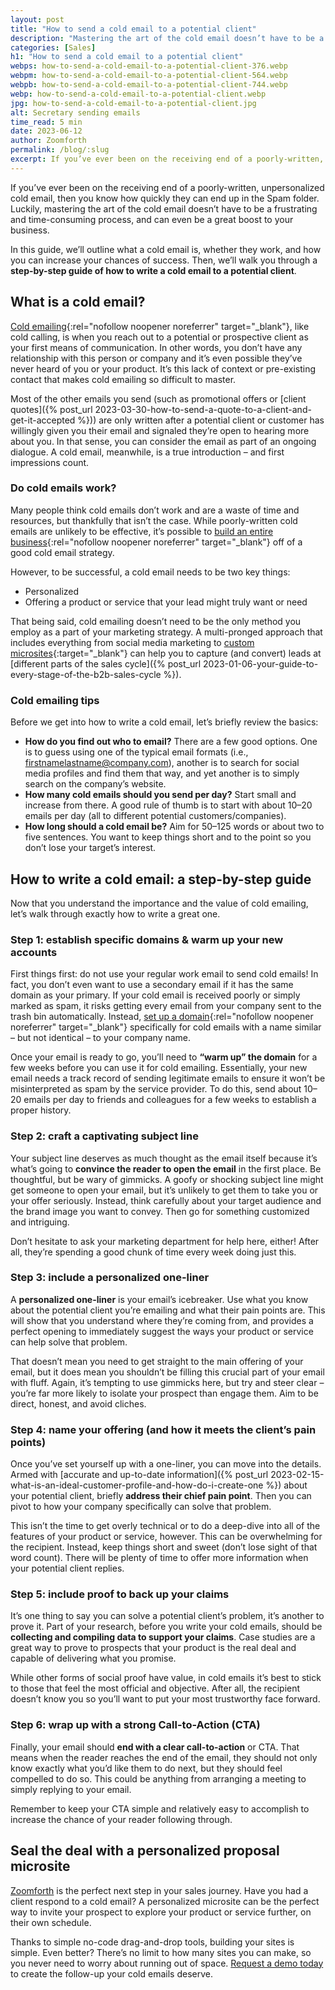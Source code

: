 ```yaml
---
layout: post
title: "How to send a cold email to a potential client"
description: "Mastering the art of the cold email doesn’t have to be a frustrating and time-consuming process, and can even be a great boost to your business."
categories: [Sales]
h1: "How to send a cold email to a potential client"
webps: how-to-send-a-cold-email-to-a-potential-client-376.webp
webpm: how-to-send-a-cold-email-to-a-potential-client-564.webp
webpb: how-to-send-a-cold-email-to-a-potential-client-744.webp
webp: how-to-send-a-cold-email-to-a-potential-client.webp
jpg: how-to-send-a-cold-email-to-a-potential-client.jpg
alt: Secretary sending emails
time_read: 5 min
date: 2023-06-12
author: Zoomforth
permalink: /blog/:slug
excerpt: If you’ve ever been on the receiving end of a poorly-written, unpersonalized cold email, then you know how quickly they can end up in the Spam folder.
---
```

If you’ve ever been on the receiving end of a poorly-written, unpersonalized cold email, then you know how quickly they can end up in the Spam folder. Luckily, mastering the art of the cold email doesn’t have to be a frustrating and time-consuming process, and can even be a great boost to your business.

In this guide, we’ll outline what a cold email is, whether they work, and how you can increase your chances of success. Then, we’ll walk you through a **step-by-step guide of how to write a cold email to a potential client**.

## What is a cold email?

[Cold emailing](https://hbr.org/2016/09/a-guide-to-cold-emailing){:rel="nofollow noopener noreferrer" target="_blank"}, like cold calling, is when you reach out to a potential or prospective client as your first means of communication. In other words, you don’t have any relationship with this person or company and it’s even possible they’ve never heard of you or your product. It’s this lack of context or pre-existing contact that makes cold emailing so difficult to master.

Most of the other emails you send (such as promotional offers or [client quotes]({% post_url 2023-03-30-how-to-send-a-quote-to-a-client-and-get-it-accepted %})) are only written after a potential client or customer has willingly given you their email and signaled they’re open to hearing more about you. In that sense, you can consider the email as part of an ongoing dialogue. A cold email, meanwhile, is a true introduction – and first impressions count.

### Do cold emails work?

Many people think cold emails don’t work and are a waste of time and resources, but thankfully that isn’t the case. While poorly-written cold emails are unlikely to be effective, it’s possible to [build an entire business](https://www.inc.com/heather-r-morgan/how-to-break-into-silicon-valley-without-any-connections.html){:rel="nofollow noopener noreferrer" target="_blank"} off of a good cold email strategy.

However, to be successful, a cold email needs to be two key things:

* Personalized
* Offering a product or service that your lead might truly want or need

That being said, cold emailing doesn’t need to be the only method you employ as a part of your marketing strategy. A multi-pronged approach that includes everything from social media marketing to [custom microsites]({{'request-demo'|relative_url}}){:target="_blank"} can help you to capture (and convert) leads at [different parts of the sales cycle]({% post_url 2023-01-06-your-guide-to-every-stage-of-the-b2b-sales-cycle %}).

### Cold emailing tips

Before we get into how to write a cold email, let’s briefly review the basics:

* **How do you find out who to email?** There are a few good options. One is to guess using one of the typical email formats (i.e., [firstnamelastname@company.com](#)), another is to search for social media profiles and find them that way, and yet another is to simply search on the company’s website.
* **How many cold emails should you send per day?** Start small and increase from there. A good rule of thumb is to start with about 10–20 emails per day (all to different potential customers/companies).
* **How long should a cold email be?** Aim for 50–125 words or about two to five sentences. You want to keep things short and to the point so you don’t lose your target’s interest.

## How to write a cold email: a step-by-step guide

Now that you understand the importance and the value of cold emailing, let’s walk through exactly how to write a great one.

### Step 1: establish specific domains & warm up your new accounts

First things first: do not use your regular work email to send cold emails! In fact, you don’t even want to use a secondary email if it has the same domain as your primary. If your cold email is received poorly or simply marked as spam, it risks getting every email from your company sent to the trash bin automatically. Instead, [set up a domain](https://woodpecker.co/blog/how-to-set-up-a-domain-and-mailbox-for-cold-outreach/){:rel="nofollow noopener noreferrer" target="_blank"} specifically for cold emails with a name similar – but not identical – to your company name.

Once your email is ready to go, you’ll need to **“warm up” the domain** for a few weeks before you can use it for cold emailing. Essentially, your new email needs a track record of sending legitimate emails to ensure it won’t be misinterpreted as spam by the service provider. To do this, send about 10–20 emails per day to friends and colleagues for a few weeks to establish a proper history.

### Step 2: craft a captivating subject line

Your subject line deserves as much thought as the email itself because it’s what’s going to **convince the reader to open the email** in the first place. Be thoughtful, but be wary of gimmicks. A goofy or shocking subject line might get someone to open your email, but it’s unlikely to get them to take you or your offer seriously. Instead, think carefully about your target audience and the brand image you want to convey. Then go for something customized and intriguing.

Don’t hesitate to ask your marketing department for help here, either! After all, they’re spending a good chunk of time every week doing just this.

### Step 3: include a personalized one-liner

A **personalized one-liner** is your email’s icebreaker. Use what you know about the potential client you’re emailing and what their pain points are. This will show that you understand where they’re coming from, and provides a perfect opening to immediately suggest the ways your product or service can help solve that problem.

That doesn’t mean you need to get straight to the main offering of your email, but it does mean you shouldn’t be filling this crucial part of your email with fluff. Again, it’s tempting to use gimmicks here, but try and steer clear – you’re far more likely to isolate your prospect than engage them. Aim to be direct, honest, and avoid cliches.

### Step 4: name your offering (and how it meets the client’s pain points)

Once you’ve set yourself up with a one-liner, you can move into the details. Armed with [accurate and up-to-date information]({% post_url 2023-02-15-what-is-an-ideal-customer-profile-and-how-do-i-create-one %}) about your potential client, briefly **address their chief pain point**. Then you can pivot to how your company specifically can solve that problem.

This isn’t the time to get overly technical or to do a deep-dive into all of the features of your product or service, however. This can be overwhelming for the recipient. Instead, keep things short and sweet (don’t lose sight of that word count). There will be plenty of time to offer more information when your potential client replies.

### Step 5: include proof to back up your claims

It’s one thing to say you can solve a potential client’s problem, it’s another to prove it. Part of your research, before you write your cold emails, should be **collecting and compiling data to support your claims**. Case studies are a great way to prove to prospects that your product is the real deal and capable of delivering what you promise.

While other forms of social proof have value, in cold emails it’s best to stick to those that feel the most official and objective. After all, the recipient doesn’t know you so you’ll want to put your most trustworthy face forward.

### Step 6: wrap up with a strong Call-to-Action (CTA)

Finally, your email should **end with a clear call-to-action** or CTA. That means when the reader reaches the end of the email, they should not only know exactly what you’d like them to do next, but they should feel compelled to do so. This could be anything from arranging a meeting to simply replying to your email.

Remember to keep your CTA simple and relatively easy to accomplish to increase the chance of your reader following through.

## Seal the deal with a personalized proposal microsite

[Zoomforth](/) is the perfect next step in your sales journey. Have you had a client respond to a cold email? A personalized microsite can be the perfect way to invite your prospect to explore your product or service further, on their own schedule.

Thanks to simple no-code drag-and-drop tools, building your sites is simple. Even better? There’s no limit to how many sites you can make, so you never need to worry about running out of space. [Request a demo today]({{'request-demo'|relative_url}}) to create the follow-up your cold emails deserve.
